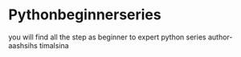 # Pythonbeginnerseries
you will find all the step as beginner to expert python series
author-aashsihs timalsina
